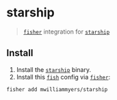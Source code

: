 # starship

> [`fisher`] integration for [`starship`]

## Install
1. Install the [`starship`] binary.
1. Install this [`fish`] config via [`fisher`]:

  ```fish
  fisher add mwilliammyers/starship
  ```


[`fish`]: https://fishshell.com
[`fisher`]: https://github.com/jorgebucaran/fisher
[`starship`]: https://github.com/starship/starship
